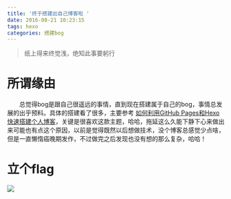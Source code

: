 ```yaml
---
title: '终于搭建出自己博客啦 '
date: 2016-08-21 10:23:15
tags: hexo
categories: 搭建bog
---
```

>纸上得来终觉浅，绝知此事要躬行

# 所谓缘由 #
&emsp;&emsp;总觉得bog是跟自己很遥远的事情，直到现在搭建属于自己的bog，事情总发展的出乎预料。具体的搭建看了很多，主要参考 [如何利用GitHub Pages和Hexo快速搭建个人博客](http://sunwhut.com/2015/10/30/buildBlog/?hmsr=toutiao.io&utm_medium=toutiao.io&utm_source=toutiao.io)，关键是很喜欢这款主题，哈哈，拖延这么久能下静下心来做出来可能也有点这个原因，以前是觉得既然以后想做技术，没个博客总感觉少点啥，但是一直懒惰癌晚期发作，不过做完之后发现也没有想的那么复杂，哈哈！
<!-- more -->
# 立个flag #
![](https://oci0xa33t.qnssl.com/monentum02)

